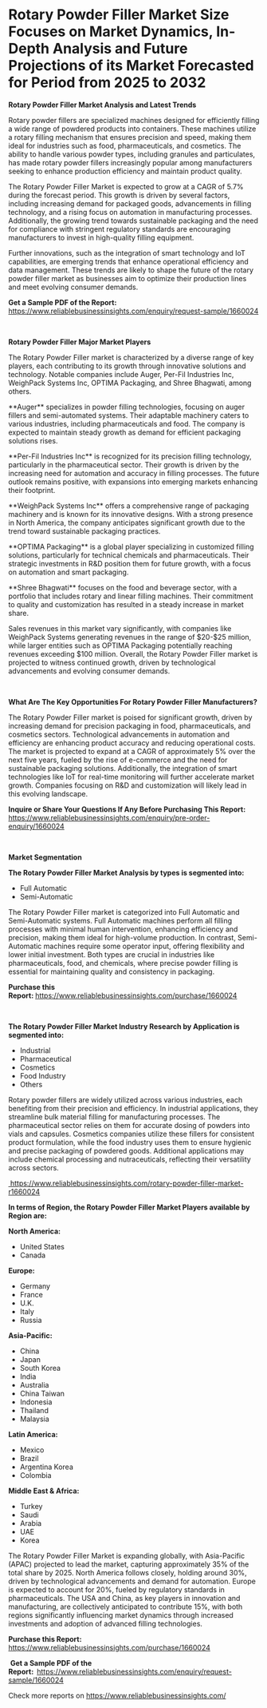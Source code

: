<p><h1>Rotary Powder Filler Market Size Focuses on Market Dynamics, In-Depth Analysis and Future Projections of its Market Forecasted for Period from 2025 to 2032</h1></p><p><strong>Rotary Powder Filler Market Analysis and Latest Trends</strong></p>
<p><p>Rotary powder fillers are specialized machines designed for efficiently filling a wide range of powdered products into containers. These machines utilize a rotary filling mechanism that ensures precision and speed, making them ideal for industries such as food, pharmaceuticals, and cosmetics. The ability to handle various powder types, including granules and particulates, has made rotary powder fillers increasingly popular among manufacturers seeking to enhance production efficiency and maintain product quality.</p><p>The Rotary Powder Filler Market is expected to grow at a CAGR of 5.7% during the forecast period. This growth is driven by several factors, including increasing demand for packaged goods, advancements in filling technology, and a rising focus on automation in manufacturing processes. Additionally, the growing trend towards sustainable packaging and the need for compliance with stringent regulatory standards are encouraging manufacturers to invest in high-quality filling equipment. </p><p>Further innovations, such as the integration of smart technology and IoT capabilities, are emerging trends that enhance operational efficiency and data management. These trends are likely to shape the future of the rotary powder filler market as businesses aim to optimize their production lines and meet evolving consumer demands.</p></p>
<p><strong>Get a Sample PDF of the Report:&nbsp;</strong> <a href="https://www.reliablebusinessinsights.com/enquiry/request-sample/1660024?utm_campaign=101&utm_medium=2&utm_source=Github&utm_content=ia&utm_term=17012025&utm_id=rotary-powder-filler">https://www.reliablebusinessinsights.com/enquiry/request-sample/1660024</a></p>
<p>&nbsp;</p>
<p><strong>Rotary Powder Filler Major Market Players</strong></p>
<p><p>The Rotary Powder Filler market is characterized by a diverse range of key players, each contributing to its growth through innovative solutions and technology. Notable companies include Auger, Per-Fil Industries Inc, WeighPack Systems Inc, OPTIMA Packaging, and Shree Bhagwati, among others.</p><p>**Auger** specializes in powder filling technologies, focusing on auger fillers and semi-automated systems. Their adaptable machinery caters to various industries, including pharmaceuticals and food. The company is expected to maintain steady growth as demand for efficient packaging solutions rises.</p><p>**Per-Fil Industries Inc** is recognized for its precision filling technology, particularly in the pharmaceutical sector. Their growth is driven by the increasing need for automation and accuracy in filling processes. The future outlook remains positive, with expansions into emerging markets enhancing their footprint.</p><p>**WeighPack Systems Inc** offers a comprehensive range of packaging machinery and is known for its innovative designs. With a strong presence in North America, the company anticipates significant growth due to the trend toward sustainable packaging practices. </p><p>**OPTIMA Packaging** is a global player specializing in customized filling solutions, particularly for technical chemicals and pharmaceuticals. Their strategic investments in R&D position them for future growth, with a focus on automation and smart packaging.</p><p>**Shree Bhagwati** focuses on the food and beverage sector, with a portfolio that includes rotary and linear filling machines. Their commitment to quality and customization has resulted in a steady increase in market share.</p><p>Sales revenues in this market vary significantly, with companies like WeighPack Systems generating revenues in the range of $20-$25 million, while larger entities such as OPTIMA Packaging potentially reaching revenues exceeding $100 million. Overall, the Rotary Powder Filler market is projected to witness continued growth, driven by technological advancements and evolving consumer demands.</p></p>
<p>&nbsp;</p>
<p><strong>What Are The Key Opportunities For Rotary Powder Filler Manufacturers?</strong></p>
<p><p>The Rotary Powder Filler market is poised for significant growth, driven by increasing demand for precision packaging in food, pharmaceuticals, and cosmetics sectors. Technological advancements in automation and efficiency are enhancing product accuracy and reducing operational costs. The market is projected to expand at a CAGR of approximately 5% over the next five years, fueled by the rise of e-commerce and the need for sustainable packaging solutions. Additionally, the integration of smart technologies like IoT for real-time monitoring will further accelerate market growth. Companies focusing on R&D and customization will likely lead in this evolving landscape.</p></p>
<p><strong>Inquire or Share Your Questions If Any Before Purchasing This Report:</strong> <a href="https://www.reliablebusinessinsights.com/enquiry/pre-order-enquiry/1660024?utm_campaign=101&utm_medium=2&utm_source=Github&utm_content=ia&utm_term=17012025&utm_id=rotary-powder-filler">https://www.reliablebusinessinsights.com/enquiry/pre-order-enquiry/1660024</a></p>
<p>&nbsp;</p>
<p><strong>Market Segmentation</strong></p>
<p><strong>The Rotary Powder Filler Market Analysis by types is segmented into:</strong></p>
<p><ul><li>Full Automatic</li><li>Semi-Automatic</li></ul></p>
<p><p>The Rotary Powder Filler market is categorized into Full Automatic and Semi-Automatic systems. Full Automatic machines perform all filling processes with minimal human intervention, enhancing efficiency and precision, making them ideal for high-volume production. In contrast, Semi-Automatic machines require some operator input, offering flexibility and lower initial investment. Both types are crucial in industries like pharmaceuticals, food, and chemicals, where precise powder filling is essential for maintaining quality and consistency in packaging.</p></p>
<p><strong>Purchase this Report:&nbsp;</strong><a href="https://www.reliablebusinessinsights.com/purchase/1660024?utm_campaign=101&utm_medium=2&utm_source=Github&utm_content=ia&utm_term=17012025&utm_id=rotary-powder-filler">https://www.reliablebusinessinsights.com/purchase/1660024</a></p>
<p>&nbsp;</p>
<p><strong>The Rotary Powder Filler Market Industry Research by Application is segmented into:</strong></p>
<p><ul><li>Industrial</li><li>Pharmaceutical</li><li>Cosmetics</li><li>Food Industry</li><li>Others</li></ul></p>
<p><p>Rotary powder fillers are widely utilized across various industries, each benefiting from their precision and efficiency. In industrial applications, they streamline bulk material filling for manufacturing processes. The pharmaceutical sector relies on them for accurate dosing of powders into vials and capsules. Cosmetics companies utilize these fillers for consistent product formulation, while the food industry uses them to ensure hygienic and precise packaging of powdered goods. Additional applications may include chemical processing and nutraceuticals, reflecting their versatility across sectors.</p></p>
<p><a href="https://www.reliablebusinessinsights.com/rotary-powder-filler-market-r1660024?utm_campaign=101&utm_medium=2&utm_source=Github&utm_content=ia&utm_term=17012025&utm_id=rotary-powder-filler">&nbsp;https://www.reliablebusinessinsights.com/rotary-powder-filler-market-r1660024</a></p>
<p><strong>In terms of Region, the Rotary Powder Filler Market Players available by Region are:</strong></p>
<p>
    <p> <strong> North America: </strong>
        <ul>
            <li>United States</li>
            <li>Canada</li>
        </ul>
        </p> 
    <p> <strong> Europe: </strong>
        <ul>
            <li>Germany</li>
            <li>France</li>
            <li>U.K.</li>
            <li>Italy</li>
            <li>Russia</li>
        </ul>
        </p> 
    <p> <strong> Asia-Pacific: </strong>
        <ul>
            <li>China</li>
            <li>Japan</li>
            <li>South Korea</li>
            <li>India</li>
            <li>Australia</li>
            <li>China Taiwan</li>
            <li>Indonesia</li>
            <li>Thailand</li>
            <li>Malaysia</li>
        </ul>
        </p> 
    <p> <strong> Latin America: </strong>
        <ul>
            <li>Mexico</li>
            <li>Brazil</li>
            <li>Argentina Korea</li>
            <li>Colombia</li>
        </ul>
        </p> 
    <p> <strong> Middle East & Africa: </strong>
        <ul>
            <li>Turkey</li>
            <li>Saudi</li>
            <li>Arabia</li>
            <li>UAE</li>
            <li>Korea</li>
        </ul>
    </p>
    </p>
<p><p>The Rotary Powder Filler Market is expanding globally, with Asia-Pacific (APAC) projected to lead the market, capturing approximately 35% of the total share by 2025. North America follows closely, holding around 30%, driven by technological advancements and demand for automation. Europe is expected to account for 20%, fueled by regulatory standards in pharmaceuticals. The USA and China, as key players in innovation and manufacturing, are collectively anticipated to contribute 15%, with both regions significantly influencing market dynamics through increased investments and adoption of advanced filling technologies.</p></p>
<p><strong>Purchase this Report: </strong><a href="https://www.reliablebusinessinsights.com/purchase/1660024?utm_campaign=101&utm_medium=2&utm_source=Github&utm_content=ia&utm_term=17012025&utm_id=rotary-powder-filler">https://www.reliablebusinessinsights.com/purchase/1660024</a></p>
<p>&nbsp;<strong>Get a Sample PDF of the Report:&nbsp;&nbsp;</strong><a href="https://www.reliablebusinessinsights.com/enquiry/request-sample/1660024?utm_campaign=101&utm_medium=2&utm_source=Github&utm_content=ia&utm_term=17012025&utm_id=rotary-powder-filler">https://www.reliablebusinessinsights.com/enquiry/request-sample/1660024</a></p>
<p><strong></strong></p>
<p>Check more reports on <a href="https://www.reliablebusinessinsights.com/?utm_campaign=101&utm_medium=2&utm_source=Github&utm_content=ia&utm_term=17012025&utm_id=rotary-powder-filler">https://www.reliablebusinessinsights.com/</a></p>